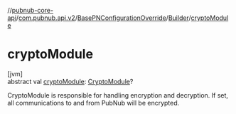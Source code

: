 //[pubnub-core-api](../../../../index.md)/[com.pubnub.api.v2](../../index.md)/[BasePNConfigurationOverride](../index.md)/[Builder](index.md)/[cryptoModule](crypto-module.md)

# cryptoModule

[jvm]\
abstract val [cryptoModule](crypto-module.md): [CryptoModule](../../../com.pubnub.api.crypto/-crypto-module/index.md)?

CryptoModule is responsible for handling encryption and decryption. If set, all communications to and from PubNub will be encrypted.
